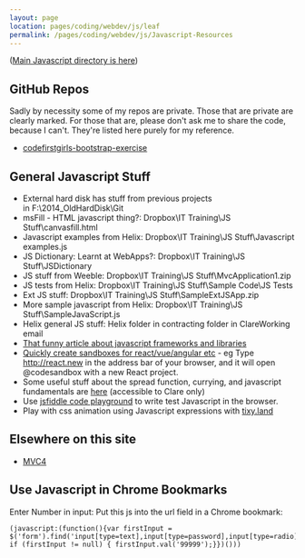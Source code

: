 ```yaml
---
layout: page
location: pages/coding/webdev/js/leaf
permalink: /pages/coding/webdev/js/Javascript-Resources
---
```


([Main Javascript directory is here](/pages/coding/webdev/Javascript))

## GitHub Repos 

Sadly by necessity some of my repos are private. Those that are private are clearly marked. For those that are, please don't ask me to share the code, because I can't. They're listed here purely for my reference.

- [codefirstgirls-bootstrap-exercise](https://github.com/claresudbery/codefirstgirls-bootstrap-exercise)

## General Javascript Stuff

- External hard disk has stuff from previous projects in F:\2014_OldHardDisk\Git
- msFill - HTML javascript thing?: Dropbox\IT Training\JS Stuff\canvasfill.html
- Javascript examples from Helix: Dropbox\IT Training\JS Stuff\Javascript examples.js
- JS Dictionary: Learnt at WebApps?: Dropbox\IT Training\JS Stuff\JSDictionary
- JS stuff from Weeble: Dropbox\IT Training\JS Stuff\MvcApplication1.zip
- JS tests from Helix: Dropbox\IT Training\JS Stuff\Sample Code\JS Tests
- Ext JS stuff: Dropbox\IT Training\JS Stuff\SampleExtJSApp.zip
- More sample javascript from Helix: Dropbox\IT Training\JS Stuff\SampleJavaScript.js
- Helix general JS stuff: Helix folder in contracting folder in ClareWorking email
- [That funny article about javascript frameworks and libraries](https://hackernoon.com/how-it-feels-to-learn-javascript-in-2016-d3a717dd577f) 
- [Quickly create sandboxes for react/vue/angular etc](https://twitter.com/CompuIves/status/1291020566221205511) - eg Type http://react.new in the address bar of your browser, and it will open @codesandbox with a new React project.
- Some useful stuff about the spread function, currying, and javascript fundamentals are [here](https://www.the-blue-pages.net/board/index.php?/topic/39979-ducks-tiresome-thread-of-web-questions/page/2/#comments) (accessible to Clare only)
- Use [jsfiddle code playground](https://jsfiddle.net/) to write test Javascript in the browser.
- Play with css animation using Javascript expressions with [tixy.land](/pages/coding/webdev/js/tixy-land)

## Elsewhere on this site

- [MVC4](/pages/coding/dotnet/MVC4)

## Use Javascript in Chrome Bookmarks

Enter Number in input: Put this js into the url field in a Chrome bookmark:

```
(javascript:(function(){var firstInput = $('form').find('input[type=text],input[type=password],input[type=radio],input[type=checkbox],textarea,select').filter(':visible:first'); if (firstInput != null) { firstInput.val('99999');}})()))
```
